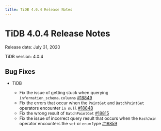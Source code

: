 ```yaml
---
title: TiDB 4.0.4 Release Notes
---
```


# TiDB 4.0.4 Release Notes

Release date: July 31, 2020

TiDB version: 4.0.4

## Bug Fixes

+ TiDB

    - Fix the issue of getting stuck when querying `information_schema.columns` [#18849](https://github.com/pingcap/tidb/pull/18849)
    - Fix the errors that occur when the `PointGet` and `BatchPointGet` operators encounter `in null` [#18848](https://github.com/pingcap/tidb/pull/18848)
    - Fix the wrong result of `BatchPointGet` [#18815](https://github.com/pingcap/tidb/pull/18815)
    - Fix the issue of incorrect query result that occurs when the `HashJoin` operator encounters the `set` or `enum` type [#18859](https://github.com/pingcap/tidb/pull/18859)
